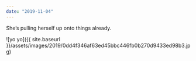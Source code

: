 ```yaml
---
date: "2019-11-04"
---
```


She’s pulling herself up onto things already.

![yo yo]({{ site.baseurl }}/assets/images/2019/0dd4f346af63ed45bbc446fb0b270d9433ed98b3.jpg)
